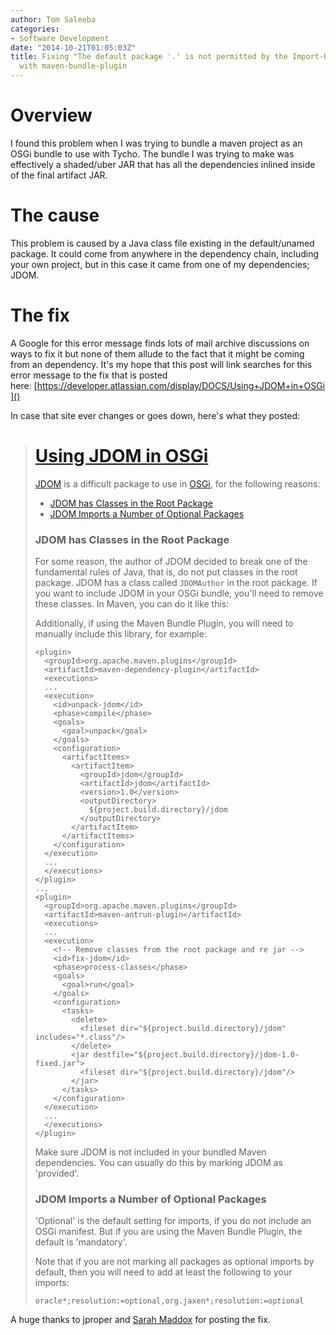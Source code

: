 ```yaml
---
author: Tom Saleeba
categories:
- Software Development
date: "2014-10-21T01:05:03Z"
title: Fixing "The default package '.' is not permitted by the Import-Package syntax."
  with maven-bundle-plugin
---
```

# Overview

I found this problem when I was trying to bundle a maven project as an OSGi bundle to use with Tycho. The bundle I was trying to make was effectively a shaded/uber JAR that has all the dependencies inlined inside of the final artifact JAR.

# The cause

This problem is caused by a Java class file existing in the default/unamed package. It could come from anywhere in the dependency chain, including your own project, but in this case it came from one of my dependencies; JDOM.

# The fix

A Google for this error message finds lots of mail archive discussions on ways to fix it but none of them allude to the fact that it might be coming from an dependency. It's my hope that this post will link searches for this error message to the fix that is posted here: [https://developer.atlassian.com/display/DOCS/Using+JDOM+in+OSGi]()

In case that site ever changes or goes down, here's what they posted:

> # [Using JDOM in OSGi](https://developer.atlassian.com/display/DOCS/Using+JDOM+in+OSGi)
> 
> [JDOM](http://www.jdom.org/) is a difficult package to use in [OSGi](http://www.osgi.org/), for the following reasons:
> 
> 
> *   [JDOM has Classes in the Root Package](https://developer.atlassian.com/display/DOCS/Using+JDOM+in+OSGi?continue=https%3A%2F%2Fdeveloper.atlassian.com%2Fdisplay%2FDOCS%2FUsing%2BJDOM%2Bin%2BOSGi&application=dac#UsingJDOMinOSGi-JDOMhasClassesintheRootPackage)
> *   [JDOM Imports a Number of Optional Packages](https://developer.atlassian.com/display/DOCS/Using+JDOM+in+OSGi?continue=https%3A%2F%2Fdeveloper.atlassian.com%2Fdisplay%2FDOCS%2FUsing%2BJDOM%2Bin%2BOSGi&application=dac#UsingJDOMinOSGi-JDOMImportsaNumberofOptionalPackages)
> 
> ### JDOM has Classes in the Root Package
> 
> For some reason, the author of JDOM decided to break one of the fundamental rules of Java, that is, do not put classes in the root package. JDOM has a class called `JDOMAuthor` in the root package. If you want to include JDOM in your OSGi bundle, you'll need to remove these classes. In Maven, you can do it like this:
> 
> 
> Additionally, if using the Maven Bundle Plugin, you will need to manually include this library, for example:
> 
> ```
> <plugin>
>   <groupId>org.apache.maven.plugins</groupId>
>   <artifactId>maven-dependency-plugin</artifactId>
>   <executions>
> 	...
> 	<execution>
> 	  <id>unpack-jdom</id>
> 	  <phase>compile</phase>
> 	  <goals>
> 		<goal>unpack</goal>
> 	  </goals>
> 	  <configuration>
> 		<artifactItems>
> 		  <artifactItem>
> 			<groupId>jdom</groupId>
> 			<artifactId>jdom</artifactId>
> 			<version>1.0</version>
> 			<outputDirectory>
> 			  ${project.build.directory}/jdom
> 			</outputDirectory>
> 		  </artifactItem>
> 		</artifactItems>
> 	  </configuration>
> 	</execution>
> 	...
>   </executions>
> </plugin>
> ...
> <plugin>
>   <groupId>org.apache.maven.plugins</groupId>
>   <artifactId>maven-antrun-plugin</artifactId>
>   <executions>
> 	...
> 	<execution>
> 	  <!-- Remove classes from the root package and re jar -->
> 	  <id>fix-jdom</id>
> 	  <phase>process-classes</phase>
> 	  <goals>
> 		<goal>run</goal>
> 	  </goals>
> 	  <configuration>
> 		<tasks>
> 		  <delete>
> 			<fileset dir="${project.build.directory}/jdom" includes="*.class"/>
> 		  </delete>
> 		  <jar destfile="${project.build.directory}/jdom-1.0-fixed.jar">
> 			<fileset dir="${project.build.directory}/jdom"/>
> 		  </jar>
> 		</tasks>
> 	  </configuration>
> 	</execution>
> 	...
>   </executions>
> </plugin>
> ```
> 
> Make sure JDOM is not included in your bundled Maven dependencies. You can usually do this by marking JDOM as 'provided'.
> 
> ### JDOM Imports a Number of Optional Packages
> 
> 'Optional' is the default setting for imports, if you do not include an OSGi manifest. But if you are using the Maven Bundle Plugin, the default is 'mandatory'.
> 
> Note that if you are not marking all packages as optional imports by default, then you will need to add at least the following to your imports:
> 
> ```
> oracle*;resolution:=optional,org.jaxen*;resolution:=optional
> ```

A huge thanks to jproper and [Sarah Maddox](https://developer.atlassian.com/display/~smaddox) for posting the fix.
